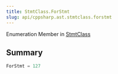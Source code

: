 ```yaml
---
title: StmtClass.ForStmt
slug: api/cppsharp.ast.stmtclass.forstmt
---
```

Enumeration Member in [StmtClass](/api/cppsharp/ast/stmtclass)

## Summary



```csharp
ForStmt = 127
```

